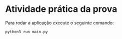 # Atividade prática da prova

Para rodar a aplicação execute o seguinte comando:

```
python3 run main.py
```
